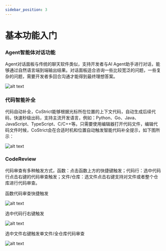 ```yaml
---
sidebar_position: 3
---
```


# 基本功能入门

### Agent智能体对话功能

Agent对话面板与传统的聊天软件类似，支持开发者与AI Agent助手进行对话，能够通过自然语言端到端输出结果。对话面板适合咨询一些比较宽泛的问题，一些复杂的问题，需要开发者多回合沟通才能得到最终理想答案。

![alt text](img/7.png)

### 代码智能补全

代码自动补全，CoStrict能够根据光标所在位置的上下文代码，自动生成后续代码，快速秒级出码，支持主流开发语言，例如：Python、Go、Java、JavaScript、TypeScript、C/C++等。只需要使用编辑器打开代码文件，编辑代码文件时候，CoStrict会在合适时机和位置自动触发智能代码补全提示，如下图所示：

![alt text](img/8.png)

### CodeReview

代码审查有多种触发方式，函数：点击函数上方的快捷键触发；代码行：选中代码行点击右键的代码审查触发；文件/仓库：选文件点击右键支持对文件或者整个仓库进行代码审查。

函数代码审查快捷触发

![alt text](img/9.png)

选中代码行右键触发

![alt text](img/10.png)

选中文件右键触发单文件/全仓库代码审查

![alt text](img/11.png)
